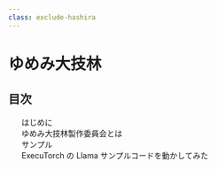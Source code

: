 ```yaml
---
class: exclude-hashira
---
```


# ゆめみ大技林 <!--'23-->

<nav id="toc" role="doc-toc">

## 目次

1. [はじめに](preface.html)
1. [ゆめみ大技林製作委員会とは](preface.html)
1. [サンプル](sample_chapter.html)
2. [ExecuTorch の Llama サンプルコードを動かしてみた](kotetu.html)

</nav>
